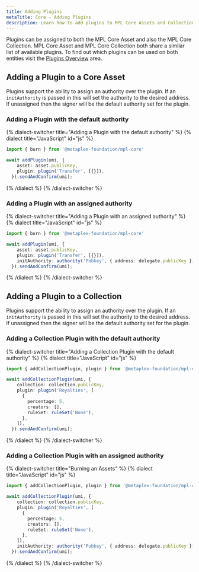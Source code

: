 ```yaml
---
title: Adding Plugins
metaTitle: Core - Adding Plugins
description: Learn how to add plugins to MPL Core Assets and Collections
---
```


Plugins can be assigned to both the MPL Core Asset and also the MPL Core Collection. MPL
Core Asset and MPL Core Collection both share a similar list of available plugins. To find out which plugins can be used on both entities visit the [Plugins Overview](/core/plugins/overview) area.

## Adding a Plugin to a Core Asset

Plugins support the ability to assign an authority over the plugin. If an `initAuthority` is passed in this will set the authority to the desired address. If unassigned then the signer will be the default authority set for the plugin.

### Adding a Plugin with the default authority

{% dialect-switcher title="Adding a Plugin with the default authority" %}
{% dialect title="JavaScript" id="js" %}

```ts
import { burn } from '@metaplex-foundation/mpl-core'

await addPlugin(umi, {
    asset: asset.publicKey,
    plugin: plugin('Transfer', [{}]),
  }).sendAndConfirm(umi);
```

{% /dialect %}
{% /dialect-switcher %}

### Adding a Plugin with an assigned authority

{% dialect-switcher title="Adding a Plugin with an assigned authority" %}
{% dialect title="JavaScript" id="js" %}

```ts
import { burn } from '@metaplex-foundation/mpl-core'

await addPlugin(umi, {
    asset: asset.publicKey,
    plugin: plugin('Transfer', [{}]),
    initAuthority: authority('Pubkey', { address: delegate.publicKey }),
  }).sendAndConfirm(umi);
```

{% /dialect %}
{% /dialect-switcher %}

## Adding a Plugin to a Collection

Plugins support the ability to assign an authority over the plugin. If an `initAuthority` is passed in this will set the authority to the desired address. If unassigned then the signer will be the default authority set for the plugin.

### Adding a Collection Plugin with the default authority

{% dialect-switcher title="Adding a Collection Plugin with the default authority" %}
{% dialect title="JavaScript" id="js" %}

```ts
import { addCollectionPlugin, plugin } from '@metaplex-foundation/mpl-core'

await addCollectionPlugin(umi, {
    collection: collection.publicKey,
    plugin: plugin('Royalties', [
      {
        percentage: 5,
        creators: [],
        ruleSet: ruleSet('None'),
      },
    ]),
  }).sendAndConfirm(umi);
```

{% /dialect %}
{% /dialect-switcher %}

### Adding a Collection Plugin with an assigned authority

{% dialect-switcher title="Burning an Assets" %}
{% dialect title="JavaScript" id="js" %}

```ts
import { addCollectionPlugin, plugin } from '@metaplex-foundation/mpl-core'

await addCollectionPlugin(umi, {
    collection: collection.publicKey,
    plugin: plugin('Royalties', [
      {
        percentage: 5,
        creators: [],
        ruleSet: ruleSet('None'),
      },
    ]),
    initAuthority: authority('Pubkey', { address: delegate.publicKey }),
  }).sendAndConfirm(umi);
```

{% /dialect %}
{% /dialect-switcher %}